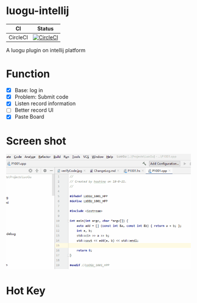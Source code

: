 # luogu-intellij

CI      | Status
--------|-------
CircleCI|[![CircleCI](https://circleci.com/gh/HoshinoTented/luogu-intellij.svg?style=svg)](https://circleci.com/gh/HoshinoTented/luogu-intellij)

A luogu plugin on intellij platform  

# Function
- [x] Base: log in
- [x] Problem: Submit code
- [x] Listen record information
- [ ] Better record UI
- [x] Paste Board

# Screen shot
![](screenshot/0.0.3-0.gif)

# Hot Key
